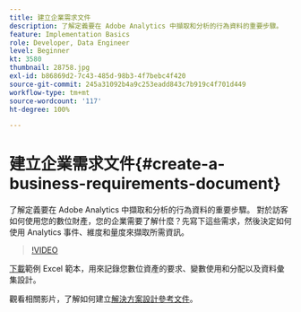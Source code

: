 ```yaml
---
title: 建立企業需求文件
description: 了解定義要在 Adobe Analytics 中擷取和分析的行為資料的重要步驟。
feature: Implementation Basics
role: Developer, Data Engineer
level: Beginner
kt: 3580
thumbnail: 28758.jpg
exl-id: b86869d2-7c43-485d-98b3-4f7bebc4f420
source-git-commit: 245a31092b4a9c253eadd843c7b919c4f701d449
workflow-type: tm+mt
source-wordcount: '117'
ht-degree: 100%

---
```


# 建立企業需求文件{#create-a-business-requirements-document}

了解定義要在 Adobe Analytics 中擷取和分析的行為資料的重要步驟。 對於訪客如何使用您的數位財產，您的企業需要了解什麼？先寫下這些需求，然後決定如何使用 Analytics 事件、維度和量度來擷取所需資訊。

>[!VIDEO](https://video.tv.adobe.com/v/28758/?quality=12&learn=on)

[下載](assets/aa_en_BRD_SDR_template.xlsx)範例 Excel 範本，用來記錄您數位資產的要求、變數使用和分配以及資料彙集設計。

觀看相關影片，了解如何建立[解決方案設計參考文件](creating-and-maintaining-an-sdr.md)。
